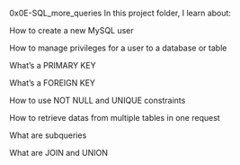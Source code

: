 0x0E-SQL_more_queries
In this project folder, I learn about:


How to create a new MySQL user

How to manage privileges for a user to a database or table

What’s a PRIMARY KEY

What’s a FOREIGN KEY

How to use NOT NULL and UNIQUE constraints

How to retrieve datas from multiple tables in one request

What are subqueries

What are JOIN and UNION
